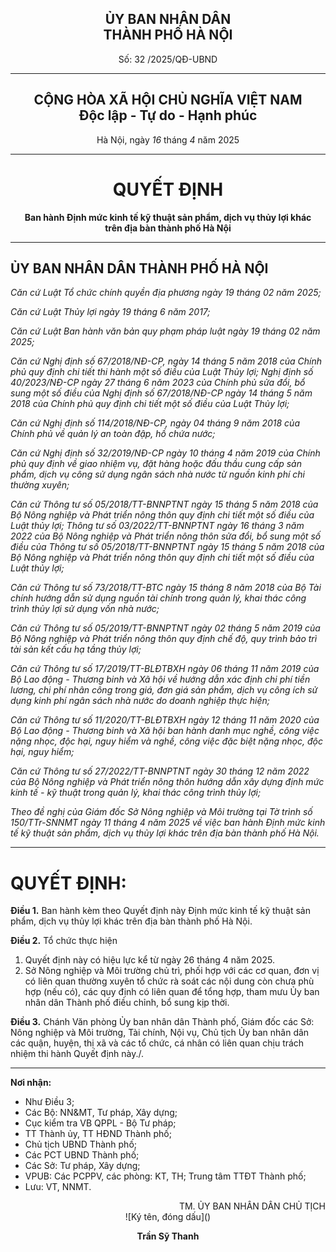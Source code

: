 <div align="center">

**ỦY BAN NHÂN DÂN  
THÀNH PHỐ HÀ NỘI**  
-------------  
Số: 32      /2025/QĐ-UBND

---

**CỘNG HÒA XÃ HỘI CHỦ NGHĨA VIỆT NAM**  
**Độc lập - Tự do - Hạnh phúc**  
-----------------  
Hà Nội, ngày _16_ tháng _4_ năm 2025

---

# QUYẾT ĐỊNH  
**Ban hành Định mức kinh tế kỹ thuật sản phẩm, dịch vụ thủy lợi khác  
trên địa bàn thành phố Hà Nội**  

</div>

---

## ỦY BAN NHÂN DÂN THÀNH PHỐ HÀ NỘI

*Căn cứ Luật Tổ chức chính quyền địa phương ngày 19 tháng 02 năm 2025;*

*Căn cứ Luật Thủy lợi ngày 19 tháng 6 năm 2017;*

*Căn cứ Luật Ban hành văn bản quy phạm pháp luật ngày 19 tháng 02 năm 2025;*

*Căn cứ Nghị định số 67/2018/NĐ-CP, ngày 14 tháng 5 năm 2018 của Chính phủ quy định chi tiết thi hành một số điều của Luật Thủy lợi; Nghị định số 40/2023/NĐ-CP ngày 27 tháng 6 năm 2023 của Chính phủ sửa đổi, bổ sung một số điều của Nghị định số 67/2018/NĐ-CP ngày 14 tháng 5 năm 2018 của Chính phủ quy định chi tiết một số điều của Luật Thủy lợi;*

*Căn cứ Nghị định số 114/2018/NĐ-CP, ngày 04 tháng 9 năm 2018 của Chính phủ về quản lý an toàn đập, hồ chứa nước;*

*Căn cứ Nghị định số 32/2019/NĐ-CP ngày 10 tháng 4 năm 2019 của Chính phủ quy định về giao nhiệm vụ, đặt hàng hoặc đấu thầu cung cấp sản phẩm, dịch vụ công sử dụng ngân sách nhà nước từ nguồn kinh phí chi thường xuyên;*

*Căn cứ Thông tư số 05/2018/TT-BNNPTNT ngày 15 tháng 5 năm 2018 của Bộ Nông nghiệp và Phát triển nông thôn quy định chi tiết một số điều của Luật thủy lợi; Thông tư số 03/2022/TT-BNNPTNT ngày 16 tháng 3 năm 2022 của Bộ Nông nghiệp và Phát triển nông thôn sửa đổi, bổ sung một số điều của Thông tư số 05/2018/TT-BNNPTNT ngày 15 tháng 5 năm 2018 của Bộ Nông nghiệp và Phát triển nông thôn quy định chi tiết một số điều của Luật thủy lợi;*

*Căn cứ Thông tư số 73/2018/TT-BTC ngày 15 tháng 8 năm 2018 của Bộ Tài chính hướng dẫn sử dụng nguồn tài chính trong quản lý, khai thác công trình thủy lợi sử dụng vốn nhà nước;*

*Căn cứ Thông tư số 05/2019/TT-BNNPTNT ngày 02 tháng 5 năm 2019 của Bộ Nông nghiệp và Phát triển nông thôn quy định chế độ, quy trình bảo trì tài sản kết cấu hạ tầng thủy lợi;*

*Căn cứ Thông tư số 17/2019/TT-BLĐTBXH ngày 06 tháng 11 năm 2019 của Bộ Lao động - Thương binh và Xã hội về hướng dẫn xác định chi phí tiền lương, chi phí nhân công trong giá, đơn giá sản phẩm, dịch vụ công ích sử dụng kinh phí ngân sách nhà nước do doanh nghiệp thực hiện;*

*Căn cứ Thông tư số 11/2020/TT-BLĐTBXH ngày 12 tháng 11 năm 2020 của Bộ Lao động - Thương binh và Xã hội ban hành danh mục nghề, công việc nặng nhọc, độc hại, nguy hiểm và nghề, công việc đặc biệt nặng nhọc, độc hại, nguy hiểm;*

*Căn cứ Thông tư số 27/2022/TT-BNNPTNT ngày 30 tháng 12 năm 2022 của Bộ Nông nghiệp và Phát triển nông thôn hướng dẫn xây dựng định mức kinh tế - kỹ thuật trong quản lý, khai thác công trình thủy lợi;*

*Theo đề nghị của Giám đốc Sở Nông nghiệp và Môi trường tại Tờ trình số 150/TTr-SNNMT ngày 11 tháng 4 năm 2025 về việc ban hành Định mức kinh tế kỹ thuật sản phẩm, dịch vụ thủy lợi khác trên địa bàn thành phố Hà Nội.*

---

# QUYẾT ĐỊNH:

**Điều 1.** Ban hành kèm theo Quyết định này Định mức kinh tế kỹ thuật sản phẩm, dịch vụ thủy lợi khác trên địa bàn thành phố Hà Nội.

**Điều 2.** Tổ chức thực hiện  
1. Quyết định này có hiệu lực kể từ ngày 26 tháng 4 năm 2025.  
2. Sở Nông nghiệp và Môi trường chủ trì, phối hợp với các cơ quan, đơn vị có liên quan thường xuyên tổ chức rà soát các nội dung còn chưa phù hợp (nếu có), các quy định có liên quan để tổng hợp, tham mưu Ủy ban nhân dân Thành phố điều chỉnh, bổ sung kịp thời.

**Điều 3.** Chánh Văn phòng Ủy ban nhân dân Thành phố, Giám đốc các Sở: Nông nghiệp và Môi trường, Tài chính, Nội vụ, Chủ tịch Ủy ban nhân dân các quận, huyện, thị xã và các tổ chức, cá nhân có liên quan chịu trách nhiệm thi hành Quyết định này./.

---

**Nơi nhận:**  
- Như Điều 3;  
- Các Bộ: NN&MT, Tư pháp, Xây dựng;  
- Cục kiểm tra VB QPPL - Bộ Tư pháp;  
- TT Thành ủy, TT HĐND Thành phố;  
- Chủ tịch UBND Thành phố;  
- Các PCT UBND Thành phố;  
- Các Sở: Tư pháp, Xây dựng;  
- VPUB: Các PCPPV, các phòng: KT, TH; Trung tâm TTĐT Thành phố;  
- Lưu: VT, NNMT.  

<div style="text-align: right">
TM. ỦY BAN NHÂN DÂN  
CHỦ TỊCH  

<center>
![Ký tên, đóng dấu]()

**Trần Sỹ Thanh**
</center>
</div>
